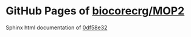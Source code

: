 GitHub Pages of [biocorecrg/MOP2](https://github.com/biocorecrg/MOP2.git)
===
Sphinx html documentation of [0df58e32](https://github.com/biocorecrg/MOP2/tree/0df58e32ab62ac462b4fba30a310ecd089addb7f)
